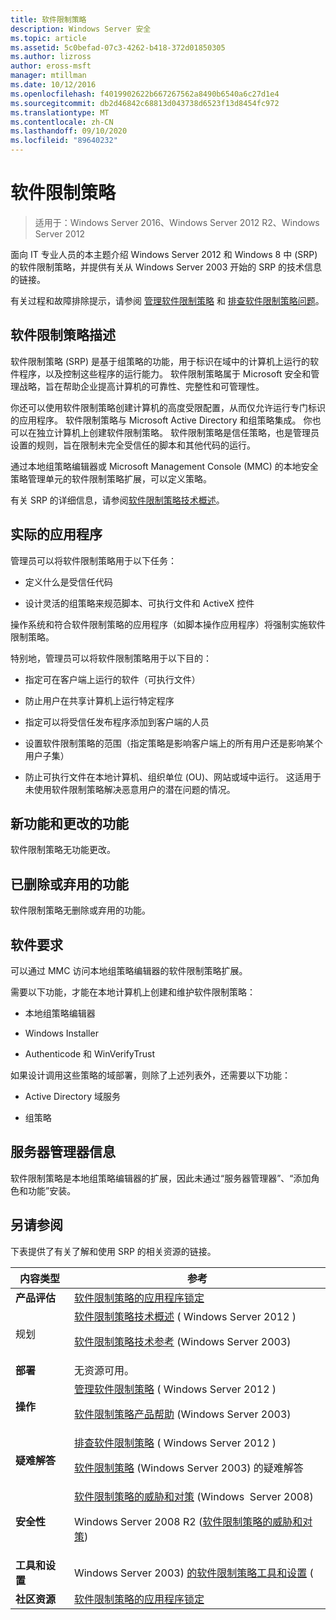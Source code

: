 ```yaml
---
title: 软件限制策略
description: Windows Server 安全
ms.topic: article
ms.assetid: 5c0befad-07c3-4262-b418-372d01850305
ms.author: lizross
author: eross-msft
manager: mtillman
ms.date: 10/12/2016
ms.openlocfilehash: f4019902622b667267562a8490b6540a6c27d1e4
ms.sourcegitcommit: db2d46842c68813d043738d6523f13d8454fc972
ms.translationtype: MT
ms.contentlocale: zh-CN
ms.lasthandoff: 09/10/2020
ms.locfileid: "89640232"
---
```

# <a name="software-restriction-policies"></a>软件限制策略

>适用于：Windows Server 2016、Windows Server 2012 R2、Windows Server 2012

面向 IT 专业人员的本主题介绍 Windows Server 2012 和 Windows 8 中 (SRP) 的软件限制策略，并提供有关从 Windows Server 2003 开始的 SRP 的技术信息的链接。

有关过程和故障排除提示，请参阅 [管理软件限制策略](administer-software-restriction-policies.md) 和 [排查软件限制策略问题](troubleshoot-software-restriction-policies.md)。

## <a name="software-restriction-policies-description"></a><a name="BKMK_OVER"></a>软件限制策略描述
软件限制策略 (SRP) 是基于组策略的功能，用于标识在域中的计算机上运行的软件程序，以及控制这些程序的运行能力。 软件限制策略属于 Microsoft 安全和管理战略，旨在帮助企业提高计算机的可靠性、完整性和可管理性。

你还可以使用软件限制策略创建计算机的高度受限配置，从而仅允许运行专门标识的应用程序。 软件限制策略与 Microsoft Active Directory 和组策略集成。 你也可以在独立计算机上创建软件限制策略。 软件限制策略是信任策略，也是管理员设置的规则，旨在限制未完全受信任的脚本和其他代码的运行。

通过本地组策略编辑器或 Microsoft Management Console (MMC) 的本地安全策略管理单元的软件限制策略扩展，可以定义策略。

有关 SRP 的详细信息，请参阅[软件限制策略技术概述](software-restriction-policies-technical-overview.md)。

## <a name="practical-applications"></a><a name="BKMK_APP"></a>实际的应用程序
管理员可以将软件限制策略用于以下任务：

-   定义什么是受信任代码

-   设计灵活的组策略来规范脚本、可执行文件和 ActiveX 控件

操作系统和符合软件限制策略的应用程序（如脚本操作应用程序）将强制实施软件限制策略。

特别地，管理员可以将软件限制策略用于以下目的：

-   指定可在客户端上运行的软件（可执行文件）

-   防止用户在共享计算机上运行特定程序

-   指定可以将受信任发布程序添加到客户端的人员

-   设置软件限制策略的范围（指定策略是影响客户端上的所有用户还是影响某个用户子集）

-   防止可执行文件在本地计算机、组织单位 (OU)、网站或域中运行。 这适用于未使用软件限制策略解决恶意用户的潜在问题的情况。

## <a name="new-and-changed-functionality"></a><a name="BKMK_NEW"></a>新功能和更改的功能
软件限制策略无功能更改。

## <a name="removed-or-deprecated-functionality"></a><a name="BKMK_DEP"></a>已删除或弃用的功能
软件限制策略无删除或弃用的功能。

## <a name="software-requirements"></a><a name="BKMK_SOFT"></a>软件要求
可以通过 MMC 访问本地组策略编辑器的软件限制策略扩展。

需要以下功能，才能在本地计算机上创建和维护软件限制策略：

-   本地组策略编辑器

-   Windows Installer

-   Authenticode 和 WinVerifyTrust

如果设计调用这些策略的域部署，则除了上述列表外，还需要以下功能：

-   Active Directory 域服务

-   组策略

## <a name="server-manager-information"></a><a name="BKMK_INSTALL"></a>服务器管理器信息
软件限制策略是本地组策略编辑器的扩展，因此未通过“服务器管理器”、“添加角色和功能”安装。

## <a name="see-also"></a><a name="BKMK_LINKS"></a>另请参阅
下表提供了有关了解和使用 SRP 的相关资源的链接。

|内容类型|参考|
|--------|-------|
|**产品评估**|[软件限制策略的应用程序锁定](/previous-versions/technet-magazine/cc510322(v=msdn.10)?pr=blog)|
|规划|[软件限制策略技术概述](software-restriction-policies-technical-overview.md) ( Windows Server 2012 ) <p>[软件限制策略技术参考](/previous-versions/windows/it-pro/windows-server-2003/cc728085(v=ws.10)) (Windows Server 2003)|
|**部署**|无资源可用。|
|**操作**|[管理软件限制策略](administer-software-restriction-policies.md) ( Windows Server 2012 ) <p>[软件限制策略产品帮助](/previous-versions/windows/it-pro/windows-server-2003/cc779607(v=ws.10)) (Windows Server 2003) |
|**疑难解答**|[排查软件限制策略](troubleshoot-software-restriction-policies.md) ( Windows Server 2012 ) <p>[软件限制策略](/previous-versions/windows/it-pro/windows-server-2003/cc737011(v=ws.10)) (Windows Server 2003) 的疑难解答|
|**安全性**|[软件限制策略的威胁和对策](/previous-versions/windows/it-pro/windows-server-2008-R2-and-2008/dd349795(v=ws.10)) (Windows  Server 2008)<p>Windows Server 2008 R2 ([软件限制策略的威胁和对策](/previous-versions/windows/it-pro/windows-server-2008-R2-and-2008/hh125926(v=ws.10))) |
|**工具和设置**|Windows Server 2003) [的软件限制策略工具和设置](/previous-versions/windows/it-pro/windows-server-2003/cc782454(v=ws.10)) (|
|**社区资源**|[软件限制策略的应用程序锁定](/previous-versions/technet-magazine/cc510322(v=msdn.10)?pr=blog)|
